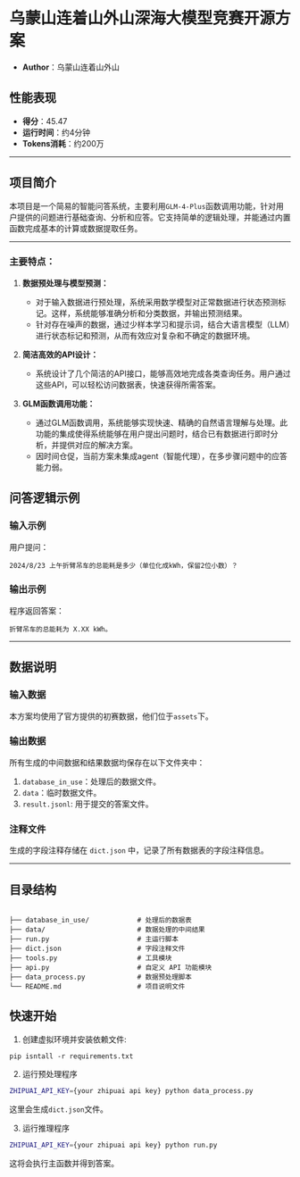 # 乌蒙山连着山外山深海大模型竞赛开源方案

- **Author**：乌蒙山连着山外山

## 性能表现

- **得分**：45.47
- **运行时间**：约4分钟
- **Tokens消耗**：约200万

---

## 项目简介

本项目是一个简易的智能问答系统，主要利用`GLM-4-Plus`函数调用功能，针对用户提供的问题进行基础查询、分析和应答。它支持简单的逻辑处理，并能通过内置函数完成基本的计算或数据提取任务。

---

### 主要特点：

1. **数据预处理与模型预测：**
    - 对于输入数据进行预处理，系统采用数学模型对正常数据进行状态预测标记。这样，系统能够准确分析和分类数据，并输出预测结果。
    - 针对存在噪声的数据，通过少样本学习和提示词，结合大语言模型（LLM）进行状态标记和预测，从而有效应对复杂和不确定的数据环境。

2. **简洁高效的API设计：**
    - 系统设计了几个简洁的API接口，能够高效地完成各类查询任务。用户通过这些API，可以轻松访问数据表，快速获得所需答案。

3. **GLM函数调用功能：**
    - 通过GLM函数调用，系统能够实现快速、精确的自然语言理解与处理。此功能的集成使得系统能够在用户提出问题时，结合已有数据进行即时分析，并提供对应的解决方案。
    - 因时间仓促，当前方案未集成agent（智能代理），在多步骤问题中的应答能力弱。

   
## 问答逻辑示例

### 输入示例

用户提问：

```
2024/8/23 上午折臂吊车的总能耗是多少（单位化成kWh，保留2位小数）？
```

### 输出示例

程序返回答案：

```
折臂吊车的总能耗为 X.XX kWh。
```

---

## 数据说明

### 输入数据

本方案均使用了官方提供的初赛数据，他们位于`assets`下。

### 输出数据

所有生成的中间数据和结果数据均保存在以下文件夹中：

1. `database_in_use`：处理后的数据文件。
2. `data`：临时数据文件。
3. `result.jsonl`: 用于提交的答案文件。

### 注释文件

生成的字段注释存储在 `dict.json` 中，记录了所有数据表的字段注释信息。

---

## 目录结构

```

├── database_in_use/            # 处理后的数据表
├── data/                       # 数据处理的中间结果
├── run.py                      # 主运行脚本
├── dict.json                   # 字段注释文件
├── tools.py                    # 工具模块
├── api.py                      # 自定义 API 功能模块
├── data_process.py             # 数据预处理脚本
└── README.md                   # 项目说明文件
```

## 快速开始

1. 创建虚拟环境并安装依赖文件:

```shell
pip isntall -r requirements.txt
```

2. 运行预处理程序

```bash
ZHIPUAI_API_KEY={your zhipuai api key} python data_process.py
```

这里会生成`dict.json`文件。

3. 运行推理程序

```bash
ZHIPUAI_API_KEY={your zhipuai api key} python run.py
```

这将会执行主函数并得到答案。
